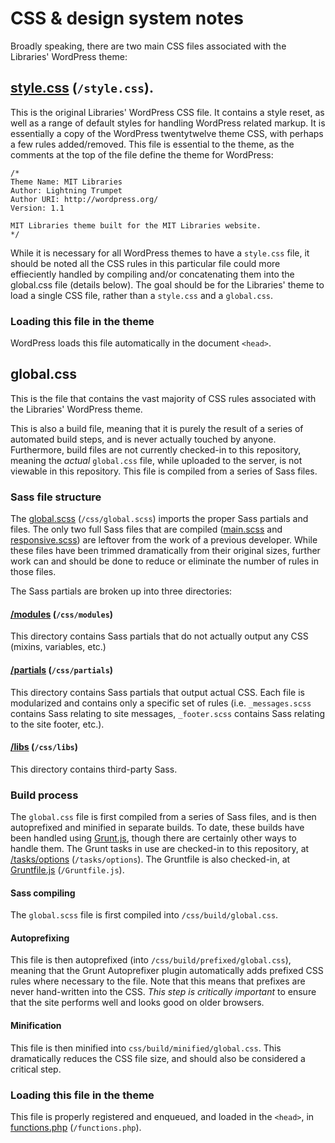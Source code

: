 # CSS & design system notes

Broadly speaking, there are two main CSS files associated with the Libraries' WordPress theme:

## [style.css](/style.css) (`/style.css`).

This is the original Libraries' WordPress CSS file. It contains a style reset, as well as a range of default styles for handling WordPress related markup. It is essentially a copy of the WordPress twentytwelve theme CSS, with perhaps a few rules added/removed. This file is essential to the theme, as the comments at the top of the file define the theme for WordPress:
```
/*
Theme Name: MIT Libraries
Author: Lightning Trumpet
Author URI: http://wordpress.org/
Version: 1.1

MIT Libraries theme built for the MIT Libraries website.
*/
```

While it is necessary for all WordPress themes to have a `style.css` file, it should be noted all the CSS rules in this particular file could more effieciently handled by compiling and/or concatenating them into the global.css file (details below). The goal should be for the Libraries' theme to load a single CSS file, rather than a `style.css`	and a `global.css`.

### Loading this file in the theme

WordPress loads this file automatically in the document `<head>`.

## global.css

This is the file that contains the vast majority of CSS rules associated with the Libraries' WordPress theme.

This is also a build file, meaning that it is purely the result of a series of automated build steps, and is never actually touched by anyone. Furthermore, build files are not currently checked-in to this repository, meaning the _actual_ `global.css` file, while uploaded to the server, is not viewable in this repository. This file is compiled from a series of Sass files.

### Sass file structure

The [global.scss](/css/global.scss) (`/css/global.scss`) imports the proper Sass partials and files. The only two full Sass files that are compiled ([main.scss](/css/main.scss) and [responsive.scss](/css/responsive.scss)) are leftover from the work of a previous developer. While these files have been trimmed dramatically from their original sizes, further work can and should be done to reduce or eliminate the number of rules in those files.

The Sass partials are broken up into three directories:

#### [/modules](/css/modules) (`/css/modules`)

This directory contains Sass partials that do not actually output any CSS (mixins, variables, etc.)

#### [/partials](/css/partials) (`/css/partials`)

This directory contains Sass partials that output actual CSS. Each file is modularized and contains only a specific set of rules (i.e. `_messages.scss` contains Sass relating to site messages, `_footer.scss` contains Sass relating to the site footer, etc.).

#### [/libs](/css/libs) (`/css/libs`)

This directory contains third-party Sass.

### Build process

The `global.css` file is first compiled from a series of Sass files, and is then autoprefixed and minified in separate builds. To date, these builds have been handled using [Grunt.js](http://gruntjs.com/), though there are certainly other ways to handle them. The Grunt tasks in use are checked-in to this repository, at [/tasks/options](/tasks/options) (`/tasks/options`). The Gruntfile is also checked-in, at [Gruntfile.js](/Gruntfile.js) (`/Gruntfile.js`).

#### Sass compiling

The `global.scss` file is first compiled into `/css/build/global.css`.

#### Autoprefixing

This file is then autoprefixed (into `/css/build/prefixed/global.css`), meaning that the Grunt Autoprefixer plugin automatically adds prefixed CSS rules where necessary to the file. Note that this means that prefixes are never hand-written into the CSS. _This step is critically important_ to ensure that the site performs well and looks good on older browsers.

#### Minification

This file is then minified into `css/build/minified/global.css`. This dramatically reduces the CSS file size, and should also be considered a critical step.

### Loading this file in the theme

This file is properly registered and enqueued, and loaded in the `<head>`, in [functions.php](/functions.php) (`/functions.php`).